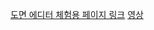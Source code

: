 [도면 에디터 체험용 페이지 링크](https://trexvstank.github.io/FloorEditor/)
[영상](https://www.youtube.com/watch?v=TQaqm3IUBLs)

